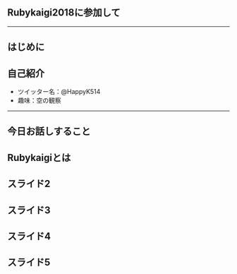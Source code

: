 ## Rubykaigi2018に参加して
---
はじめに
---
## 自己紹介

- ツイッター名：@HappyK514
- 趣味：空の観察
---
今日お話しすること
---
Rubykaigiとは
---
スライド2
---
スライド3
---
スライド4
---
スライド5
---
